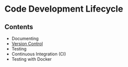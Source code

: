 # Code Development Lifecycle

## Contents

- Documenting
- [Version Control](/Handbook/Development/Code%20Development%20Lifecycle/Version%20Control)
- Testing
- Continuous Integration (CI)
- Testing with Docker
